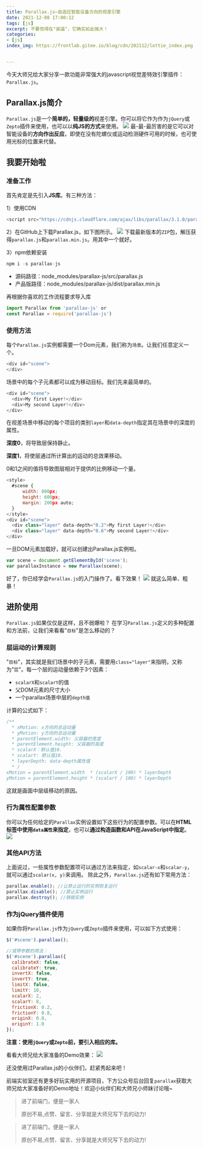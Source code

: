 ```yaml
---
title: Parallax.js–自适应智能设备方向的视差引擎
date: 2021-12-08 17:00:12
tags: [js]
excerpt: 不要觉得在"装逼"，它确实如此强大！
categories:
- [js]
index_img: https://frontlab.gitee.io/blog/cdn/202112/lottie_index.png


---
```


今天大师兄给大家分享一款功能非常强大的javascript视觉差特效引擎插件：`Parallax.js`。
## Parallax.js简介

`Parallax.js`是一个**简单的，轻量级的**视差引擎。你可以将它作为作为`jQuery`或`Zepto`插件来使用，也可以以**纯JS的方式**来使用。
![](https://files.mdnice.com/user/20968/97d81144-f44b-4b93-a5cf-5eedca716414.png)
最-最-最厉害的是它可以对智能设备的**方向作出反应**，即使在没有陀螺仪或运动检测硬件可用的时候，也可使用光标的位置来代替。

## 我要开始啦

### 准备工作

首先肯定是先引入**JS库**。有三种方法：

1）使用CDN
```JavaScript
<script src="https://cdnjs.cloudflare.com/ajax/libs/parallax/3.1.0/parallax.min.js"></script>
```
2）在GitHub上下载Parallax.js，如下图所示。
![](https://files.mdnice.com/user/20968/b639995e-4ec2-40d2-944e-3470fc27f0cd.png)
下载最新版本的`ZIP`包，解压获得`parallax.js`和`parallax.min.js`。用其中一个就好。

3）npm依赖安装
```JavaScript
npm i -s parallax-js
```
- 源码路径：node_modules/parallax-js/src/parallax.js
- 产品版路径：node_modules/parallax-js/dist/parallax.min.js

再根据你喜欢的工作流程要求导入库
```JavaScript
import Parallax from 'parallax-js' or
const Parallax = require('parallax-js')
```

### 使用方法

每个`Parallax.js`实例都需要一个Dom元素，我们称为`场景`。让我们任意定义一个。
```JavaScript
<div id="scene">
</div>
```
场景中的每个子元素都可以成为移动目标。我们先来最简单的。
```JavaScript
<div id="scene">
  <div>My first Layer!</div>
  <div>My second Layer!</div>
</div>
```
在视差场景中移动的每个项目的类别`layer`和`data-depth`指定其在场景中的深度的属性。

**深度0**，将导致层保持静止。

**深度1**，将使层通过所计算出的运动的总效果移动。

0和1之间的值将导致图层相对于提供的比例移动一个量。
```JavaScript
<style>
  #scene {
      width: 800px;
      height: 600px;
      margin: 200px auto;
  }
</style>
<div id="scene">
  <div class="layer" data-depth="0.2">My first Layer!</div>
  <div class="layer" data-depth="0.6">My second Layer!</div>
</div>
```

一旦DOM元素加载好，就可以创建出Parallax.js实例啦。
```JavaScript
var scene = document.getElementById('scene');
var parallaxInstance = new Parallax(scene);
```
好了，你已经学会`Parallax.js`的入门操作了。看下效果！
![](https://files.mdnice.com/user/20968/a700aab5-21b3-4432-a3e2-a7f6938a93d7.gif)
就这么简单、粗暴！

## 进阶使用

`Parallax.js`如果仅仅是这样，且不弱爆啦？
在学习`Parallax.js`定义的多种配置和方法前，让我们来看看"`目标`"是怎么移动的？

### 层运动的计算规则

"`目标`"，其实就是我们场景中的子元素，需要用`class="layer"`来指明，又称为"`层`"。每一个层的运动量依赖于3个因素：

- `scalarX`和`scalarY`的值
- 父DOM元素的尺寸大小
- 一个parallax场景中层的`depth值`

计算的公式如下：
```JavaScript
/**
  * xMotion: x方向的总运动量
  * yMotion: y方向的总运动量
  * parentElement.width: 父容器的宽度
  * parentElement.height: 父容器的高度
  * scalarX：默认值10.
  * scalarY: 默认值10.
  * layerDepth: data-depth属性值
  * /
xMotion = parentElement.width  * (scalarX / 100) * layerDepth
yMotion = parentElement.height * (scalarY / 100) * layerDepth  
```

这就是画面中层级移动的原因。


### 行为属性配置参数

你可以为任何给定的`Parallax`实例设置如下这些行为的配置参数。可以在**HTML标签中使用`data属性`来指定**，也可以**通过构造函数和API在JavaScript中指定**。
![](https://files.mdnice.com/user/20968/ded9e4d4-f30b-4f02-bf53-c550006d0a2d.png)

### 其他API方法
上面说过，一些属性参数配置项可以通过方法来指定，如`scalar-x`和`scalar-y`，就可以通过`scalar(x, y)`来调用。
除此之外，`Parallax.js`还有如下常用方法：
```JavaScript
parallax.enable(); //让禁止运行的实例恢复运行
parallax.disable(); //禁止实例运行
parallax.destroy(); //销毁实例
```

### 作为jQuery插件使用
如果你将`Parallax.js`作为`jQuery`或`Zepto`插件来使用，可以如下方式使用：
```JavaScript
$('#scene').parallax();   

//或带参数的用法：
$('#scene').parallax({
  calibrateX: false,
  calibrateY: true,
  invertX: false,
  invertY: true,
  limitX: false,
  limitY: 10,
  scalarX: 2,
  scalarY: 8,
  frictionX: 0.2,
  frictionY: 0.8,
  originX: 0.0,
  originY: 1.0
}); 
```

**注意：使用`jQuery`或`Zepto`前，要引入相应的库。**

看看大师兄给大家准备的Demo效果：
![](https://files.mdnice.com/user/20968/d91e7a5b-4e49-4c9e-b974-aee487b14e54.gif)

还没使用过Parallax.js的小伙伴们，赶紧秀起来吧！

前端实验室还有更多好玩实用的开源项目，下方公众号后台回复`parallax`获取大师兄给大家准备好的Demo地址！欢迎小伙伴们和大师兄小师妹讨论哦~

>进了前端门，便是一家人
>
>原创不易,点赞、留言、分享就是大师兄写下去的动力!


> <p>进了前端门，便是一家人</p><p>原创不易,点赞、留言、分享就是大师兄写下去的动力!</p>
